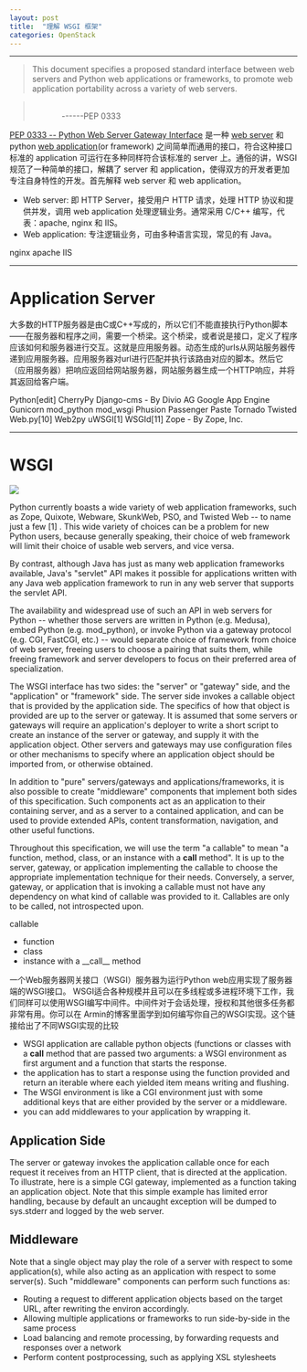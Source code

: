 ```yaml
---
layout: post
title:  "理解 WSGI 框架"
categories: OpenStack
---
```


--------------------

> This document specifies a proposed standard interface between web servers and Python web applications or frameworks, to promote web application portability across a variety of web servers.

>&nbsp;&nbsp;&nbsp;&nbsp;&nbsp;&nbsp;&nbsp;&nbsp;&nbsp;&nbsp;&nbsp;&nbsp;&nbsp;&nbsp;&nbsp;&nbsp;&nbsp;&nbsp;&nbsp;&nbsp;&nbsp;&nbsp;&nbsp;&nbsp;&nbsp;&nbsp;&nbsp;&nbsp;&nbsp;&nbsp;&nbsp;&nbsp;&nbsp;&nbsp;&nbsp;&nbsp;&nbsp;&nbsp;&nbsp;&nbsp;&nbsp;&nbsp;&nbsp;&nbsp;&nbsp;&nbsp;&nbsp;&nbsp;&nbsp;&nbsp;&nbsp;&nbsp;&nbsp;&nbsp;&nbsp;&nbsp;&nbsp;&nbsp;&nbsp;&nbsp;&nbsp;&nbsp;&nbsp;&nbsp;&nbsp;&nbsp;&nbsp;&nbsp;&nbsp;&nbsp;&nbsp;&nbsp;&nbsp;&nbsp;&nbsp;&nbsp;&nbsp;&nbsp;&nbsp;&nbsp;&nbsp;&nbsp;&nbsp;&nbsp;&nbsp;&nbsp;&nbsp;&nbsp;&nbsp;&nbsp;&nbsp;&nbsp;&nbsp;&nbsp;&nbsp;&nbsp;&nbsp;&nbsp;&nbsp;&nbsp;&nbsp;&nbsp;&nbsp;&nbsp;&nbsp;&nbsp;&nbsp;&nbsp;&nbsp;&nbsp;&nbsp;&nbsp;&nbsp;&nbsp;&nbsp;&nbsp;&nbsp;&nbsp;&nbsp;&nbsp;&nbsp;&nbsp;&nbsp;&nbsp;&nbsp;&nbsp;&nbsp;&nbsp;&nbsp;&nbsp;\------PEP 0333

[PEP 0333 -- Python Web Server Gateway Interface](https://www.python.org/dev/peps/pep-0333) 是一种 [web server](https://en.wikipedia.org/wiki/Web_server) 和 python [web application](https://en.wikipedia.org/wiki/Application_server)(or framework) 之间简单而通用的接口，符合这种接口标准的 application 可运行在多种同样符合该标准的 server 上。通俗的讲，WSGI 规范了一种简单的接口，解耦了 server 和 application，使得双方的开发者更加专注自身特性的开发。首先解释 web server 和 web application。

- Web server: 即 HTTP Server，接受用户 HTTP 请求，处理 HTTP 协议和提供并发，调用 web application 处理逻辑业务。通常采用 C/C++ 编写，代表：apache, nginx 和 IIS。
- Web application: 专注逻辑业务，可由多种语言实现，常见的有 Java。



nginx
apache
IIS

---------------------

# Application Server 

大多数的HTTP服务器是由C或C++写成的，所以它们不能直接执行Python脚本——在服务器和程序之间，需要一个桥梁。这个桥梁，或者说是接口，定义了程序应该如何和服务器进行交互。这就是应用服务器。动态生成的urls从网站服务器传递到应用服务器。应用服务器对url进行匹配并执行该路由对应的脚本。然后它（应用服务器）把响应返回给网站服务器，网站服务器生成一个HTTP响应，并将其返回给客户端。

Python[edit]
CherryPy
Django-cms - By Divio AG
Google App Engine
Gunicorn
mod_python
mod_wsgi
Phusion Passenger
Paste
Tornado
Twisted
Web.py[10]
Web2py
uWSGI[1]
WSGId[11]
Zope - By Zope, Inc.

------------------------

# WSGI

![](http://lucumr.pocoo.org/2007/5/21/getting-started-with-wsgi/)

Python currently boasts a wide variety of web application frameworks, such as Zope, Quixote, Webware, SkunkWeb, PSO, and Twisted Web -- to name just a few [1] . This wide variety of choices can be a problem for new Python users, because generally speaking, their choice of web framework will limit their choice of usable web servers, and vice versa.

By contrast, although Java has just as many web application frameworks available, Java's "servlet" API makes it possible for applications written with any Java web application framework to run in any web server that supports the servlet API.

The availability and widespread use of such an API in web servers for Python -- whether those servers are written in Python (e.g. Medusa), embed Python (e.g. mod_python), or invoke Python via a gateway protocol (e.g. CGI, FastCGI, etc.) -- would separate choice of framework from choice of web server, freeing users to choose a pairing that suits them, while freeing framework and server developers to focus on their preferred area of specialization.


The WSGI interface has two sides: the "server" or "gateway" side, and the "application" or "framework" side. The server side invokes a callable object that is provided by the application side. The specifics of how that object is provided are up to the server or gateway. It is assumed that some servers or gateways will require an application's deployer to write a short script to create an instance of the server or gateway, and supply it with the application object. Other servers and gateways may use configuration files or other mechanisms to specify where an application object should be imported from, or otherwise obtained.

In addition to "pure" servers/gateways and applications/frameworks, it is also possible to create "middleware" components that implement both sides of this specification. Such components act as an application to their containing server, and as a server to a contained application, and can be used to provide extended APIs, content transformation, navigation, and other useful functions.

Throughout this specification, we will use the term "a callable" to mean "a function, method, class, or an instance with a __call__ method". It is up to the server, gateway, or application implementing the callable to choose the appropriate implementation technique for their needs. Conversely, a server, gateway, or application that is invoking a callable must not have any dependency on what kind of callable was provided to it. Callables are only to be called, not introspected upon.


callable

- function
- class
- instance with a \_\_call\_\_ method


一个Web服务器网关接口（WSGI）服务器为运行Python web应用实现了服务器端的WSGI接口。 WSGI适合各种规模并且可以在多线程或多进程环境下工作，我们同样可以使用WSGI编写中间件。中间件对于会话处理，授权和其他很多任务都非常有用。你可以在 Armin的博客里面学到如何编写你自己的WSGI实现。这个链接给出了不同WSGI实现的比较

- WSGI application are callable python objects (functions or classes with a __call__ method that are passed two arguments: a WSGI environment as first argument and a function that starts the response.
- the application has to start a response using the function provided and return an iterable where each yielded item means writing and flushing.
- The WSGI environment is like a CGI environment just with some additional keys that are either provided by the server or a middleware.
- you can add middlewares to your application by wrapping it.

## Application Side

The server or gateway invokes the application callable once for each request it receives from an HTTP client, that is directed at the application. To illustrate, here is a simple CGI gateway, implemented as a function taking an application object. Note that this simple example has limited error handling, because by default an uncaught exception will be dumped to sys.stderr and logged by the web server.

## Middleware

Note that a single object may play the role of a server with respect to some application(s), while also acting as an application with respect to some server(s). Such "middleware" components can perform such functions as:

- Routing a request to different application objects based on the target URL, after rewriting the environ accordingly.
- Allowing multiple applications or frameworks to run side-by-side in the same process
- Load balancing and remote processing, by forwarding requests and responses over a network
- Perform content postprocessing, such as applying XSL stylesheets


